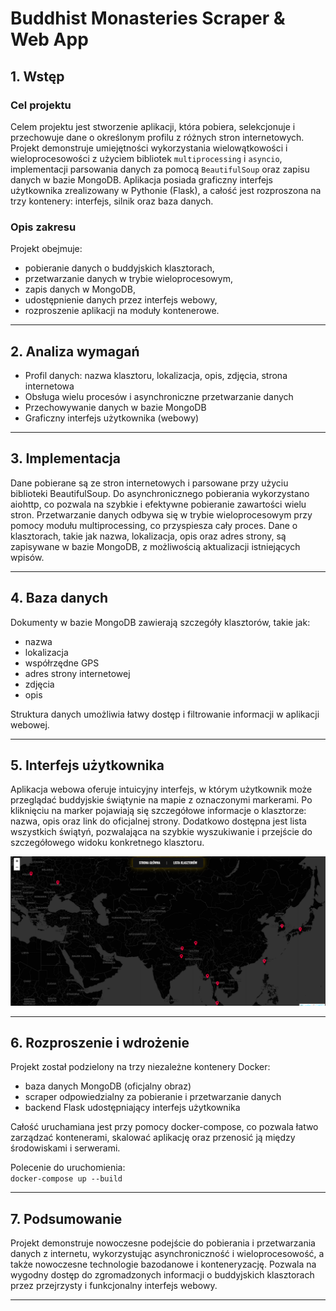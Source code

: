 # Buddhist Monasteries Scraper & Web App

## 1. Wstęp

### Cel projektu  
Celem projektu jest stworzenie aplikacji, która pobiera, selekcjonuje i przechowuje dane o określonym profilu z różnych stron internetowych. Projekt demonstruje umiejętności wykorzystania wielowątkowości i wieloprocesowości z użyciem bibliotek `multiprocessing` i `asyncio`, implementacji parsowania danych za pomocą `BeautifulSoup` oraz zapisu danych w bazie MongoDB. Aplikacja posiada graficzny interfejs użytkownika zrealizowany w Pythonie (Flask), a całość jest rozproszona na trzy kontenery: interfejs, silnik oraz baza danych.

### Opis zakresu  
Projekt obejmuje:  
- pobieranie danych o buddyjskich klasztorach,  
- przetwarzanie danych w trybie wieloprocesowym,  
- zapis danych w MongoDB,  
- udostępnienie danych przez interfejs webowy,  
- rozproszenie aplikacji na moduły kontenerowe.

---

## 2. Analiza wymagań

- Profil danych: nazwa klasztoru, lokalizacja, opis, zdjęcia, strona internetowa  
- Obsługa wielu procesów i asynchroniczne przetwarzanie danych  
- Przechowywanie danych w bazie MongoDB  
- Graficzny interfejs użytkownika (webowy)

---

## 3. Implementacja

Dane pobierane są ze stron internetowych i parsowane przy użyciu biblioteki BeautifulSoup. Do asynchronicznego pobierania wykorzystano aiohttp, co pozwala na szybkie i efektywne pobieranie zawartości wielu stron. Przetwarzanie danych odbywa się w trybie wieloprocesowym przy pomocy modułu multiprocessing, co przyspiesza cały proces. Dane o klasztorach, takie jak nazwa, lokalizacja, opis oraz adres strony, są zapisywane w bazie MongoDB, z możliwością aktualizacji istniejących wpisów.

---

## 4. Baza danych

Dokumenty w bazie MongoDB zawierają szczegóły klasztorów, takie jak:  
- nazwa  
- lokalizacja  
- współrzędne GPS  
- adres strony internetowej  
- zdjęcia  
- opis

Struktura danych umożliwia łatwy dostęp i filtrowanie informacji w aplikacji webowej.

---

## 5. Interfejs użytkownika

Aplikacja webowa oferuje intuicyjny interfejs, w którym użytkownik może przeglądać buddyjskie świątynie na mapie z oznaczonymi markerami. Po kliknięciu na marker pojawiają się szczegółowe informacje o klasztorze: nazwa, opis oraz link do oficjalnej strony. Dodatkowo dostępna jest lista wszystkich świątyń, pozwalająca na szybkie wyszukiwanie i przejście do szczegółowego widoku konkretnego klasztoru.

![Widok mapy](img/screen1.png)

---

## 6. Rozproszenie i wdrożenie

Projekt został podzielony na trzy niezależne kontenery Docker:  
- baza danych MongoDB (oficjalny obraz)  
- scraper odpowiedzialny za pobieranie i przetwarzanie danych  
- backend Flask udostępniający interfejs użytkownika  

Całość uruchamiana jest przy pomocy docker-compose, co pozwala łatwo zarządzać kontenerami, skalować aplikację oraz przenosić ją między środowiskami i serwerami.  

Polecenie do uruchomienia:  
`docker-compose up --build`

---

## 7. Podsumowanie

Projekt demonstruje nowoczesne podejście do pobierania i przetwarzania danych z internetu, wykorzystując asynchroniczność i wieloprocesowość, a także nowoczesne technologie bazodanowe i konteneryzację. Pozwala na wygodny dostęp do zgromadzonych informacji o buddyjskich klasztorach przez przejrzysty i funkcjonalny interfejs webowy.

---


